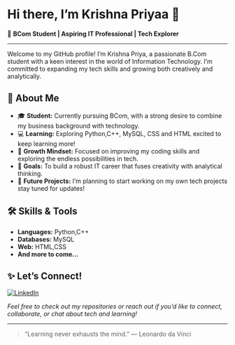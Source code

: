 # Hi there, I’m Krishna Priyaa 👋

🌟 **BCom Student | Aspiring IT Professional | Tech Explorer**

---

Welcome to my GitHub profile! I’m Krishna Priya, a passionate B.Com student with a keen interest in 
the world of Information Technology. I’m committed to expanding my tech skills and growing both creatively and analytically.

## 🚀 About Me

- 🎓 **Student:** Currently pursuing BCom, with a strong desire to combine my business background with technology.
- 💻 **Learning:** Exploring Python,C++, MySQL, CSS and HTML excited to keep learning more!
- 🌱 **Growth Mindset:** Focused on improving my coding skills and exploring the endless possibilities in tech.
- 🎯 **Goals:** To build a robust IT career that fuses creativity with analytical thinking.
- 🔭 **Future Projects:** I’m planning to start working on my own tech projects stay tuned for updates!

## 🛠️ Skills & Tools

- **Languages:** Python,C++
- **Databases:** MySQL
- **Web:** HTML,CSS
- **And more to come…**

## ✨ Let’s Connect!

[![LinkedIn](https://img.shields.io/badge/LinkedIn-blue?logo=linkedin&logoColor=white)](https://linkedin.com/in/krishna-priya-375842350)

*Feel free to check out my repositories or reach out if you’d like to connect, collaborate, or chat about tech and learning!*

---

> “Learning never exhausts the mind.” — Leonardo da Vinci
